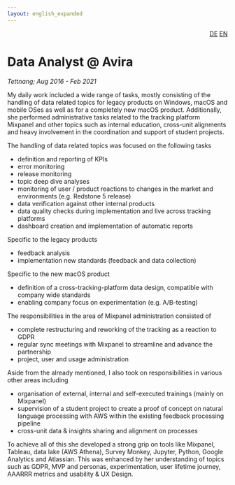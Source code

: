 ```yaml
---
layout: english_expanded
---
```

<div style="text-align: right"><a href="/de/was_zuvor_geschah/avira">DE</a> <a href="/en/previously/avira">EN</a></div>

# Data Analyst @&nbsp;Avira

_Tettnang; Aug 2016 - Feb 2021_

My daily work included a wide range of tasks, mostly consisting of the handling of data related topics for legacy products on Windows, macOS and mobile OSes as well as for a completely new macOS product. Additionally, she performed administrative tasks related to the tracking platform Mixpanel and other topics such as internal education, cross-unit alignments and heavy involvement in the coordination and support of student projects.

The handling of data related topics was focused on the following tasks
* definition and reporting of KPIs
* error monitoring
* release monitoring
* topic deep dive analyses
* monitoring of user / product reactions to changes in the market and environments (e.g. Redstone 5 release)
* data verification against other internal products
* data quality checks during implementation and live across tracking platforms
* dashboard creation and implementation of automatic reports

Specific to the legacy products
* feedback analysis
* implementation new standards (feedback and data collection)

Specific to the new macOS product
* definition of a cross-tracking-platform data design, compatible with company wide standards
* enabling company focus on experimentation (e.g. A/B-testing)

The responsibilities in the area of Mixpanel administration consisted of
* complete restructuring and reworking of the tracking as a reaction to GDPR
* regular sync meetings with Mixpanel to streamline and advance the partnership
* project, user and usage administration

Aside from the already mentioned, I also took on responsibilities in various other areas including
* organisation of external, internal and self-executed trainings (mainly on Mixpanel)
* supervision of a student project to create a proof of concept on natural language processing with AWS within the existing feedback processing pipeline
* cross-unit data & insights sharing and alignment on processes

To achieve all of this she developed a strong grip on  tools like Mixpanel, Tableau, data lake (AWS Athena), Survey Monkey, Jupyter, Python, Google Analytics and Atlassian. This was enhanced by her understanding of topics such as GDPR, MVP and personas, experimentation, user lifetime journey, AAARRR metrics and usability & UX Design.
